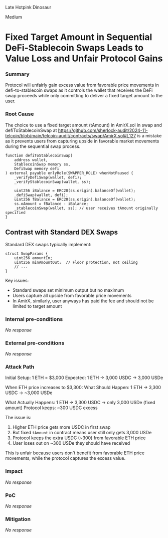 Late Hotpink Dinosaur

Medium

# Fixed Target Amount in Sequential DeFi-Stablecoin Swaps Leads to Value Loss and Unfair Protocol Gains

### Summary

Protocol will unfairly gain excess value from favorable price movements in defi-to-stablecoin swaps as it controls the wallet that receives the DeFi swap proceeds while only committing to deliver a fixed target amount to the user.


### Root Cause

The choice to use a fixed target amount (tAmount) in AmirX.sol in swap and defiToStablecoinSwap at https://github.com/sherlock-audit/2024-11-telcoin/blob/main/telcoin-audit/contracts/swap/AmirX.sol#L127 is a mistake as it prevents users from capturing upside in favorable market movements during the sequential swap process.

```solidity
function defiToStablecoinSwap(
    address wallet,
    StablecoinSwap memory ss,
    DefiSwap memory defi
) external payable onlyRole(SWAPPER_ROLE) whenNotPaused {
    _verifyDefiSwap(wallet, defi);
    _verifyStablecoinSwap(wallet, ss);

    uint256 iBalance = ERC20(ss.origin).balanceOf(wallet);
    _defiSwap(wallet, defi);
    uint256 fBalance = ERC20(ss.origin).balanceOf(wallet);
    ss.oAmount = fBalance - iBalance;
    _stablecoinSwap(wallet, ss); // user receives tAmount originally specified
}
```

## Contrast with Standard DEX Swaps

Standard DEX swaps typically implement:
```solidity
struct SwapParams {
    uint256 amountIn;
    uint256 minAmountOut;  // Floor protection, not ceiling
    // ...
}
```
Key issues:

- Standard swaps set minimum output but no maximum
- Users capture all upside from favorable price movements
- In AmirX, similarly, user anyways has paid the fee and should not be limited to target amount

### Internal pre-conditions

_No response_

### External pre-conditions

_No response_

### Attack Path

Initial Setup:
1 ETH = $3,000
Expected: 1 ETH → 3,000 USDC → 3,000 USDe


When ETH price increases to $3,300:
What Should Happen:
1 ETH → 3,300 USDC → ~3,000 USDe

What Actually Happens:
1 ETH → 3,300 USDC → only 3,000 USDe (fixed amount)
Protocol keeps: ~300 USDC excess


The issue is:
1. Higher ETH price gets more USDC in first swap
2. But fixed `tAmount` in contract means user still only gets 3,000 USDe
3. Protocol keeps the extra USDC (~300) from favorable ETH price
4. User loses out on ~300 USDe they should have received

This is unfair because users don't benefit from favorable ETH price movements, while the protocol captures the excess value.

### Impact

_No response_

### PoC

_No response_

### Mitigation

_No response_
